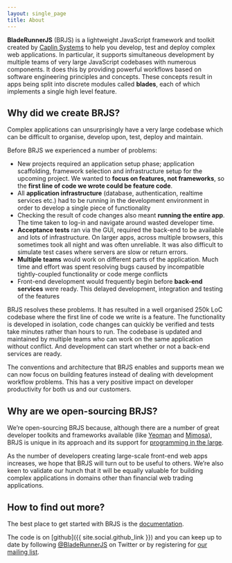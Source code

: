 ```yaml
---
layout: single_page
title: About
---
```


**BladeRunnerJS** (BRJS) is a lightweight JavaScript framework and toolkit created by [Caplin Systems](http://www.caplin.com) to help you develop, test and deploy complex web applications. In particular, it supports simultaneous development by multiple teams of very large JavaScript codebases with numerous components. It does this by providing powerful workflows based on software engineering principles and concepts. These concepts result in apps being split into discrete modules called **blades**, each of which implements a single high level feature.

## Why did we create BRJS?

Complex applications can unsurprisingly have a very large codebase which can be difficult to organise, develop upon, test, deploy and maintain.

Before BRJS we experienced a number of problems:

* New projects required an application setup phase; application scaffolding, framework selection and infrastructure setup for the upcoming project. We wanted to **focus on features, not frameworks**, so the **first line of code we wrote could be feature code**.
* All **application infrastructure** (database, authentication, realtime services etc.) had to be running in the development environment in order to develop a single piece of functionality
* Checking the result of code changes also meant **running the entire app**. The time taken to log-in and navigate around wasted developer time.
* **Acceptance tests** ran via the GUI, required the back-end to be available and lots of infrastructure. On larger apps, across multiple browsers, this sometimes took all night and was often unreliable. It was also difficult to simulate test cases where servers are slow or return errors. 
* **Multiple teams** would work on different parts of the application. Much time and effort was spent resolving bugs caused by incompatible tightly-coupled functionality or code merge conflicts
* Front-end development would frequently begin before **back-end services** were ready. This delayed development, integration and testing of the features

BRJS resolves these problems. It has resulted in a well organised 250k LoC codebase where the first line of code we write is a feature. The functionality is developed in isolation, code changes can quickly be verified and tests take minutes rather than hours to run. The codebase is updated and maintained by multiple teams who can work on the same application without conflict. And development can start whether or not a back-end services are ready.

The conventions and architecture that BRJS enables and supports mean we can now focus on building features instead of dealing with development workflow problems. This has a very positive impact on developer productivity for both us and our customers.

## Why are we open-sourcing BRJS?

We’re open-sourcing BRJS because, although there are a number of great developer toolkits and frameworks available (like [Yeoman](http://yeoman.io) and [Mimosa](http://mimosa.io/)), BRJS is unique in its approach and its support for [programming in the large](http://en.wikipedia.org/wiki/Programming_in_the_large_and_programming_in_the_small).

As the number of developers creating large-scale front-end web apps increases, we hope that BRJS will turn out to be useful to others. We’re also keen to validate our hunch that it will be equally valuable for building complex applications in domains other than financial web trading applications.

## How to find out more?

The best place to get started with BRJS is the [documentation](/docs).

The code is on [github]({{ site.social.github_link }}) and you can keep up to date by following [@BladeRunnerJS](https://twitter.com/BladeRunnerJS) on Twitter or by registering for [our mailing list](http://caplin.us7.list-manage.com/subscribe/?u=b11bf2689d15a7cdd68a0904a&amp;id=4649bf0c91).